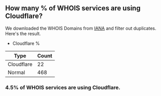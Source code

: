 ## How many % of WHOIS services are using Cloudflare?


We downloaded the WHOIS Domains from [IANA](https://www.iana.org) and filter out duplicates.
Here's the result.

[//]: # (start replacement)

- Cloudflare %

| Type | Count |
| --- | --- |
| Cloudflare | 22 |
| Normal | 468 |


### 4.5% of WHOIS services are using Cloudflare.
